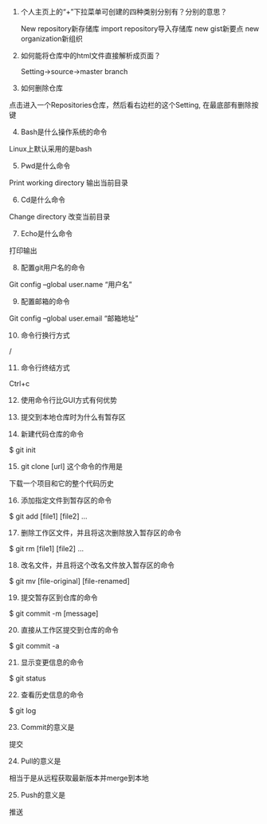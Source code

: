 1. 个人主页上的“+”下拉菜单可创建的四种类别分别有？分别的意思？

   New repository新存储库  import repository导入存储库 new gist新要点 new organization新组织

2. 如何能将仓库中的html文件直接解析成页面？

   Setting->source->master branch

3. 如何删除仓库

点击进入一个Repositories仓库，然后看右边栏的这个Setting, 在最底部有删除按键

4. Bash是什么操作系统的命令

Linux上默认采用的是bash 

5.	Pwd是什么命令

Print working directory	输出当前目录

6.	Cd是什么命令

Change directory 改变当前目录

7.	Echo是什么命令

打印输出

8.	配置git用户名的命令

Git config –global user.name “用户名”

9.	配置邮箱的命令

Git config –global user.email “邮箱地址”

10.	命令行换行方式

/

11.	命令行终结方式

Ctrl+c

12.	使用命令行比GUI方式有何优势

13.	提交到本地仓库时为什么有暂存区

14.	新建代码仓库的命令

$ git init

15.	git clone [url] 这个命令的作用是

下载一个项目和它的整个代码历史

16.	添加指定文件到暂存区的命令

$ git add [file1] [file2] ...

17.	删除工作区文件，并且将这次删除放入暂存区的命令

$ git rm [file1] [file2] ...

18.	改名文件，并且将这个改名文件放入暂存区的命令

$ git mv [file-original] [file-renamed]

19.	提交暂存区到仓库的命令

$ git commit -m [message]

20.	直接从工作区提交到仓库的命令

$ git commit -a

21.	显示变更信息的命令

$ git status

22.	查看历史信息的命令

$ git log

23.	Commit的意义是

提交

24.	Pull的意义是

相当于是从远程获取最新版本并merge到本地

25.	Push的意义是

推送
